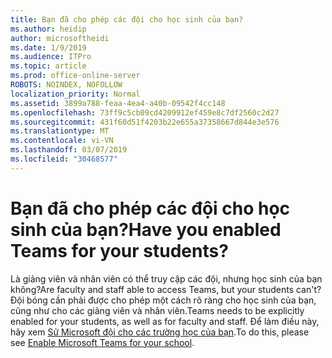 ```yaml
---
title: Bạn đã cho phép các đội cho học sinh của bạn?
ms.author: heidip
author: microsoftheidi
ms.date: 1/9/2019
ms.audience: ITPro
ms.topic: article
ms.prod: office-online-server
ROBOTS: NOINDEX, NOFOLLOW
localization_priority: Normal
ms.assetid: 3899a788-feaa-4ea4-a40b-09542f4cc148
ms.openlocfilehash: 73ff9c5cb09cd4209912ef459e8c7df2560c2d27
ms.sourcegitcommit: 431f60d51f4203b22e655a37358667d844e3e576
ms.translationtype: MT
ms.contentlocale: vi-VN
ms.lasthandoff: 03/07/2019
ms.locfileid: "30468577"
---
```

# <a name="have-you-enabled-teams-for-your-students"></a><span data-ttu-id="007d7-102">Bạn đã cho phép các đội cho học sinh của bạn?</span><span class="sxs-lookup"><span data-stu-id="007d7-102">Have you enabled Teams for your students?</span></span>


<span data-ttu-id="007d7-103">Là giảng viên và nhân viên có thể truy cập các đội, nhưng học sinh của bạn không?</span><span class="sxs-lookup"><span data-stu-id="007d7-103">Are faculty and staff able to access Teams, but your students can't?</span></span> <span data-ttu-id="007d7-104">Đội bóng cần phải được cho phép một cách rõ ràng cho học sinh của bạn, cũng như cho các giảng viên và nhân viên.</span><span class="sxs-lookup"><span data-stu-id="007d7-104">Teams needs to be explicitly enabled for your students, as well as for faculty and staff.</span></span> <span data-ttu-id="007d7-105">Để làm điều này, hãy xem [Sử Microsoft đội cho các trường học của bạn](https://docs.microsoft.com/education/get-started/enable-microsoft-teams).</span><span class="sxs-lookup"><span data-stu-id="007d7-105">To do this, please see [Enable Microsoft Teams for your school](https://docs.microsoft.com/education/get-started/enable-microsoft-teams).</span></span>
  

